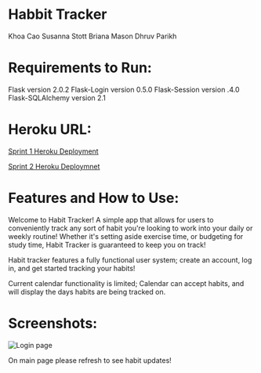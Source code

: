 # Habbit Tracker

Khoa Cao
Susanna Stott
Briana Mason
Dhruv Parikh

# Requirements to Run:

Flask version 2.0.2
Flask-Login version 0.5.0
Flask-Session version .4.0
Flask-SQLAlchemy version 2.1

# Heroku URL:

[Sprint 1 Heroku Deployment](https://habit-tracker-csc4530.herokuapp.com/)

[Sprint 2 Heroku Deploymnet](https://habit-tracker-csc4530-sprint2.herokuapp.com/)

# Features and How to Use:

Welcome to Habit Tracker! A simple app that allows for users to conveniently track any sort of habit you're looking to work into your daily or weekly routine! Whether it's setting aside exercise time, or budgeting for study time, Habit Tracker is guaranteed to keep you on track!

Habit tracker features a fully functional user system; create an account, log in, and get started tracking your habits!

Current calendar functionality is limited; Calendar can accept habits, and will display the days habits are being tracked on.

# Screenshots:

![Login page](https://cdn.discordapp.com/attachments/902243050410094686/910347033611730954/unknown.png)


On main page please refresh to see habit updates!
